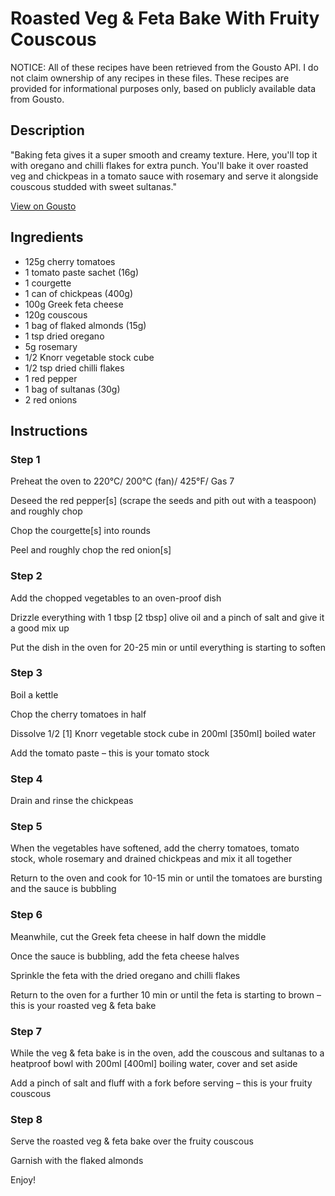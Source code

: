 # Roasted Veg & Feta Bake With Fruity Couscous

NOTICE: All of these recipes have been retrieved from the Gousto API. I do not claim ownership of any recipes in these files. These recipes are provided for informational purposes only, based on publicly available data from Gousto.

## Description

"Baking feta gives it a super smooth and creamy texture. Here, you'll top it with oregano and chilli flakes for extra punch. You'll bake it over roasted veg and chickpeas in a tomato sauce with rosemary and serve it alongside couscous studded with sweet sultanas."

[View on Gousto](https://www.gousto.co.uk/recipes/cookbook/roasted-veg-feta-bake-with-fruity-couscous)

## Ingredients

- 125g cherry tomatoes
- 1 tomato paste sachet (16g)
- 1 courgette 
- 1 can of chickpeas (400g)
- 100g Greek feta cheese
- 120g couscous
- 1 bag of flaked almonds (15g)
- 1 tsp dried oregano
- 5g rosemary
- 1/2 Knorr vegetable stock cube
- 1/2 tsp dried chilli flakes
- 1 red pepper
- 1 bag of sultanas (30g)
- 2 red onions

## Instructions


### Step 1

Preheat the oven to 220°C/ 200°C (fan)/ 425°F/ Gas 7

Deseed the red pepper<span class="text-danger">[s]</span> (scrape the seeds and pith out with a teaspoon) and roughly chop

Chop the courgette<span class="text-danger">[s]</span> into rounds

Peel and roughly chop the red onion<span class="text-danger">[s]</span>


### Step 2

Add the chopped vegetables to an oven-proof dish

Drizzle everything with 1 tbsp <span class="text-danger">[2 tbsp]</span> olive oil and a pinch of salt and give it a good mix up

Put the dish in the oven for 20-25 min or until everything is starting to soften


### Step 3

Boil a kettle

Chop the cherry tomatoes in half

Dissolve 1/2 <span class="text-danger">[1]</span> Knorr vegetable stock cube in 200ml <span class="text-danger">[350ml]</span> boiled water

Add the tomato paste – this is your tomato stock


### Step 4

Drain and rinse the chickpeas


### Step 5

When the vegetables have softened, add the cherry tomatoes, tomato stock, whole rosemary and drained chickpeas and mix it all together

Return to the oven and cook for 10-15 min or until the tomatoes are bursting and the sauce is bubbling


### Step 6

Meanwhile, cut the Greek feta cheese in half down the middle

Once the sauce is bubbling, add the feta cheese halves

Sprinkle the feta with the dried oregano and chilli flakes

Return to the oven for a further 10 min or until the feta is starting to brown – this is your roasted veg & feta bake


### Step 7

While the veg & feta bake is in the oven, add the couscous and sultanas to a heatproof bowl with 200ml <span class="text-danger">[400ml]</span> boiling water, cover and set aside

Add a pinch of salt and fluff with a fork before serving – this is your fruity couscous

### Step 8

Serve the roasted veg & feta bake over the fruity couscous

Garnish with the flaked almonds

Enjoy!


